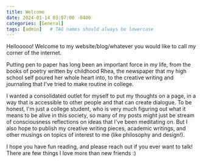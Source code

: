 ```yaml
---
title: Welcome
date: 2024-01-14 03:07:00 -0400
categories: [General]
tags: [admin]   # TAG names should always be lowercase
---
```


Hellooooo! Welcome to my website/blog/whatever you would like to call my corner of the internet. 

Putting pen to paper has long been an important force in my life, from the books of poetry written by childhood Rhea, the newspaper that my high school self poured her whole heart into, to the creative writing and journaling that I've tried to make routine in college. 

I wanted a consolidated outlet for myself to put my thoughts on a page, in a way that is accessible to other people and that can create dialogue. To be honest, I'm just a college student, who is very much figuring out what it means to be alive in this society, so many of my posts might just be stream of consciousness reflections on ideas that I've been meditating on. But I also hope to publish my creative writing pieces, academic writings, and other musings on topics of interest to me (like philosophy and design!). 

I hope you have fun reading, and please reach out if you ever want to talk! There are few things I love more than new friends :) 
